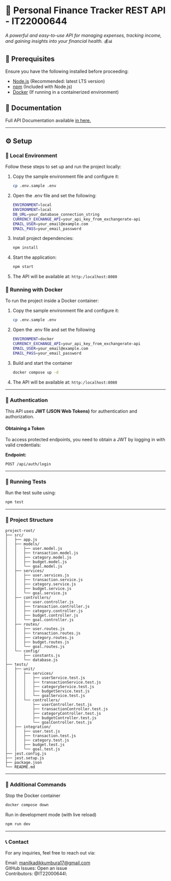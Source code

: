 # 🚀 Personal Finance Tracker REST API - IT22000644

*A powerful and easy-to-use API for managing expenses, tracking income, and gaining insights into your financial health.* 💰📊  



## 📌 Prerequisites  

Ensure you have the following installed before proceeding:  

- [Node.js](https://nodejs.org/) (Recommended: latest LTS version)  
- [npm](https://www.npmjs.com/) (Included with Node.js)  
- [Docker](https://www.docker.com/) (If running in a containerized environment) 

## 📘 Documentation

Full API Documentation available [in here.](https://documenter.getpostman.com/view/23289550/2sAYk8tMpx "View API Documentation")


---

## ⚙️ Setup  

### 🔹 Local Environment  

Follow these steps to set up and run the project locally:  

1. Copy the sample environment file and configure it:  
   ```sh
   cp .env.sample .env
2. Open the .env file and set the following:
    ```sh
    ENVIRONMENT=local
    ENVIRONMENT=local
    DB_URL=your_database_connection_string
    CURRENCY_EXCHANGE_API=your_api_key_from_exchangerate-api
    EMAIL_USER=your_email@example.com
    EMAIL_PASS=your_email_password
3. Install project dependencies:
   ```sh
   npm install
4. Start the application:
   ```sh
   npm start
5. The API will be available at:
   `http:/localhost:8080`

### 🐳 Running with Docker

To run the project inside a Docker container:

1. Copy the sample environment file and configure it:
    ```bash
    cp .env.sample .env
    ```
2. Open the .env file and set the following
    ```bash
    ENVIRONMENT=docker
    CURRENCY_EXCHANGE_API=your_api_key_from_exchangerate-api
    EMAIL_USER=your_email@example.com
    EMAIL_PASS=your_email_password
    ```
3. Build and start the container
   ```bash
   docker compose up -d
   ```
5. The API will be available at:
   `http:/localhost:8080`

---

### 🔑 Authentication

This API uses **JWT (JSON Web Tokens)** for authentication and authorization.  

#### Obtaining a Token  
To access protected endpoints, you need to obtain a JWT by logging in with valid credentials:  

**Endpoint:**  
```http
POST /api/auth/login
```

---

### 🧪 Running Tests

Run the test suite using:
```bash
npm test
```

---

### 📂 Project Structure

    project-root/
    ├── src/
    │   ├── app.js
    │   ├── models/
    │   │   ├── user.model.js
    │   │   ├── transaction.model.js
    │   │   ├── category.model.js
    │   │   ├── budget.model.js
    │   │   └── goal.model.js
    │   ├── services/
    │   │   ├── user.services.js
    │   │   ├── transaction.service.js
    │   │   ├── category.service.js
    │   │   ├── budget.service.js
    │   │   └── goal.service.js
    │   ├── controllers/
    │   │   ├── user.controller.js
    │   │   ├── transaction.controller.js
    │   │   ├── category.controller.js
    │   │   ├── budget.controller.js
    │   │   └── goal.controller.js
    │   ├── routes/
    │   │   ├── user.routes.js
    │   │   ├── transaction.routes.js
    │   │   ├── category.routes.js
    │   │   ├── budget.routes.js
    │   │   └── goal.routes.js
    │   └── config/
    │       ├── constants.js
    │       └── database.js
    ├── tests/
    │   ├── unit/
    │   │   ├── services/
    │   │   │   ├── userService.test.js
    │   │   │   ├── transactionService.test.js
    │   │   │   ├── categoryService.test.js
    │   │   │   ├── budgetService.test.js
    │   │   │   └── goalService.test.js
    │   │   └── controllers/
    │   │       ├── userController.test.js
    │   │       ├── transactionController.test.js
    │   │       ├── categoryController.test.js
    │   │       ├── budgetController.test.js
    │   │       └── goalController.test.js
    │   ├── integration/
    │   │   ├── user.test.js
    │   │   ├── transaction.test.js
    │   │   ├── category.test.js
    │   │   ├── budget.test.js
    │   │   └── goal.test.js
    ├── jest.config.js
    ├── jest.setup.js
    ├── package.json
    └── README.md

---

### 🎯 Additional Commands

Stop the Docker container
```bash
docker compose down
```
Run in development mode (with live reload)
```bash
npm run dev
```
---

### 📞 Contact

For any inquiries, feel free to reach out via:

Email: manilkadikkumbura17@gmail.com\
GitHub Issues: Open an issue\
Contributors: @IT22000644\